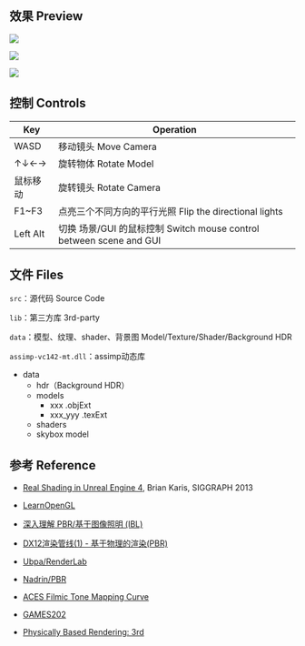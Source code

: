 ## 效果 Preview

![](https://irimskyblog.oss-cn-beijing.aliyuncs.com/content/Snipaste_2021-12-20_00-25-52.png)

![](https://irimskyblog.oss-cn-beijing.aliyuncs.com/content/Snipaste_2021-12-20_00-23-52.png)

![](https://irimskyblog.oss-cn-beijing.aliyuncs.com/content/Snipaste_2021-12-20_00-26-53.png)



## 控制 Controls

| Key      | Operation                                                    |
| -------- | ------------------------------------------------------------ |
| WASD     | 移动镜头 Move Camera                                         |
| ↑↓←→     | 旋转物体 Rotate Model                                        |
| 鼠标移动 | 旋转镜头 Rotate Camera                                       |
| F1~F3    | 点亮三个不同方向的平行光照 Flip the directional lights       |
| Left Alt | 切换 场景/GUI 的鼠标控制 Switch mouse control between scene and GUI |



## 文件 Files

`src`：源代码	Source Code

`lib`：第三方库	3rd-party

`data`：模型、纹理、shader、背景图	Model/Texture/Shader/Background HDR

`assimp-vc142-mt.dll`：assimp动态库



- data
  - hdr（Background HDR）
  - models
    - xxx  .objExt
    - xxx_yyy  .texExt
  - shaders
  - skybox model



## 参考 Reference

- [Real Shading in Unreal Engine 4](http://blog.selfshadow.com/publications/s2013-shading-course/karis/s2013_pbs_epic_notes_v2.pdf), Brian Karis, SIGGRAPH 2013
- [LearnOpenGL](https://learnopengl-cn.github.io/07%20PBR/01%20Theory/) 
- [深入理解 PBR/基于图像照明 (IBL)](https://zhuanlan.zhihu.com/p/66518450)
- [DX12渲染管线(1) - 基于物理的渲染(PBR)](https://zhuanlan.zhihu.com/p/61962884)
- [Ubpa/RenderLab](https://github.com/Ubpa/RenderLab)
- [Nadrin/PBR](https://github.com/Nadrin/PBR)
- [ACES Filmic Tone Mapping Curve](https://knarkowicz.wordpress.com/2016/01/06/aces-filmic-tone-mapping-curve/)

- [GAMES202](https://sites.cs.ucsb.edu/~lingqi/teaching/games202.html)
- [Physically Based Rendering: 3rd](https://pbr-book.org/3ed-2018/contents)
